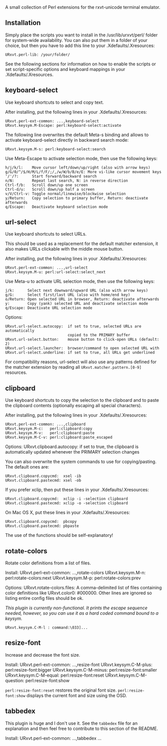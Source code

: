 A small collection of Perl extensions for the rxvt-unicode terminal emulator.

Installation
------------
Simply place the scripts you want to install in the /usr/lib/urxvt/perl/ folder
for system-wide availability. You can also put them in a folder of your
choice, but then you have to add this line to your .Xdefaults/.Xresources:

    URxvt.perl-lib: /your/folder/

See the following sections for information on how to enable the scripts or set
script-specific options and keyboard mappings in your .Xdefaults/.Xresources.


keyboard-select
---------------
Use keyboard shortcuts to select and copy text.

After installing, put the following lines in your .Xdefaults/.Xresources:

    URxvt.perl-ext-common: ...,keyboard-select
    URxvt.keysym.M-Escape: perl:keyboard-select:activate

The following line overwrites the default Meta-s binding and allows to activate
keyboard-select directly in backward search mode:

    URxvt.keysym.M-s: perl:keyboard-select:search

Use Meta-Escape to activate selection mode, then use the following keys:

    h/j/k/l:    Move cursor left/down/up/right (also with arrow keys)
    g/G/0/^/$/H/M/L/f/F/;/,/w/W/b/B/e/E: More vi-like cursor movement keys
    '/'/?:      Start forward/backward search
    n/N:        Repeat last search, N: in reverse direction
    Ctrl-f/b:   Scroll down/up one screen
    Ctrl-d/u:   Scroll down/up half a screen
    v/V/Ctrl-v: Toggle normal/linewise/blockwise selection
    y/Return:   Copy selection to primary buffer, Return: deactivate afterwards
    q/Escape:   Deactivate keyboard selection mode


url-select
----------
Use keyboard shortcuts to select URLs.

This should be used as a replacement for the default matcher extension, it also
makes URLs clickable with the middle mouse button.

After installing, put the following lines in your .Xdefaults/.Xresources:

    URxvt.perl-ext-common: ...,url-select
    URxvt.keysym.M-u: perl:url-select:select_next

Use Meta-u to activate URL selection mode, then use the following keys:

    j/k:      Select next downward/upward URL (also with arrow keys)
    g/G:      Select first/last URL (also with home/end key)
    o/Return: Open selected URL in browser, Return: deactivate afterwards
    y:        Copy (yank) selected URL and deactivate selection mode
    q/Escape: Deactivate URL selection mode

Options:

    URxvt.url-select.autocopy:  if set to true, selected URLs are automatically
                                copied to the PRIMARY buffer
    URxvt.url-select.button:    mouse button to click-open URLs (default: 2)
    URxvt.url-select.launcher:  browser/command to open selected URL with
    URxvt.url-select.underline: if set to true, all URLs get underlined

For compatibility reasons, url-select will also use any patterns defined for
the matcher extension by reading all `URxvt.matcher.pattern.[0-9]` resources.


clipboard
---------
Use keyboard shortcuts to copy the selection to the clipboard and to paste the
clipboard contents (optionally escaping all special characters).

After installing, put the following lines in your .Xdefaults/.Xresources:

    URxvt.perl-ext-common: ...,clipboard
    URxvt.keysym.M-c:   perl:clipboard:copy
    URxvt.keysym.M-v:   perl:clipboard:paste
    URxvt.keysym.M-C-v: perl:clipboard:paste_escaped

Options:
    URxvt.clipboard.autocopy: if set to true, the clipboard is automatically
                              updated whenever the PRIMARY selection changes

You can also overwrite the system commands to use for copying/pasting.
The default ones are:

    URxvt.clipboard.copycmd:  xsel -ib
    URxvt.clipboard.pastecmd: xsel -ob

If you prefer xclip, then put these lines in your .Xdefaults/.Xresources:

    URxvt.clipboard.copycmd:  xclip -i -selection clipboard
    URxvt.clipboard.pastecmd: xclip -o -selection clipboard

On Mac OS X, put these lines in your .Xdefaults/.Xresources:

    URxvt.clipboard.copycmd:  pbcopy
    URxvt.clipboard.pastecmd: pbpaste

The use of the functions should be self-explanatory!


rotate-colors
-------------
Rotate color definitions from a list of files.

Install:
    URxvt.perl-ext-common: ...,rotate-colors
    URxvt.keysym.M-n:   perl:rotate-colors:next
    URxvt.keysym.M-p:   perl:rotate-colors:prev

Options:
    URxvt.rotate-colors.files: A comma-delimited list of files containing color
                              definitions like URxvt.color0: #000000. Other
                              lines are ignored so listing entire config files
                              should be ok.

_This plugin is currently non-functional. It prints the escape sequence needed,
however, so you can use it as a hard coded command bound to a keysym._

    URxvt.keysym.C-M-l : command:\033]...


resize-font
-----------
Increase and decrease the font size.

Install:
    URxvt.perl-ext-common: ...,resize-font
    URxvt.keysym.C-M-plus:     perl:resize-font:bigger
    URxvt.keysym.C-M-minus:    perl:resize-font:smaller
    URxvt.keysym.C-M-equal:    perl:resize-font:reset
    URxvt.keysym.C-M-question: perl:resize-font:show

`perl:resize-font:reset` restores the original font size.
`perl:resize-font:show` displays the current font and size using the OSD.


tabbedex
--------

This plugin is huge and I don't use it. See the `tabbedex` file for an
explanation and then feel free to contribute to this section of the README.

Install:
    URxvt.perl-ext-common: ...,tabbedex
    ...
